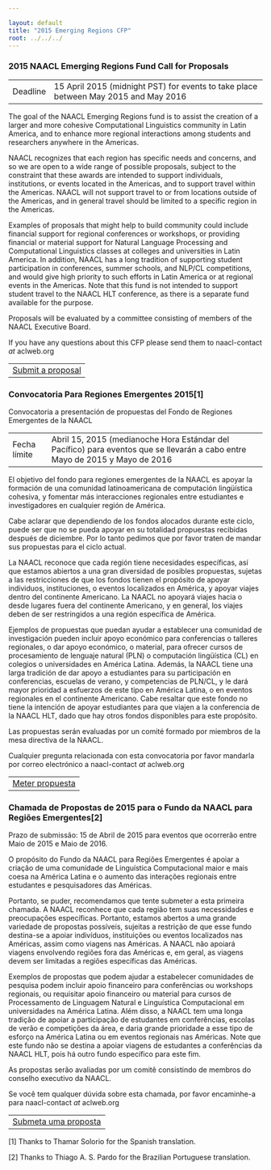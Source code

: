 ```yaml
---

layout: default
title: "2015 Emerging Regions CFP"
root: ../../../
---
```


### 2015 NAACL Emerging Regions Fund Call for Proposals

|          |                                                                                     |
|----------|----------------|
| Deadline | 15 April 2015 (midnight PST) for events to take place between May 2015 and May 2016 |

The goal of the NAACL Emerging Regions fund is to assist the creation of a larger and more cohesive Computational Linguistics community in Latin America, and to enhance more regional interactions among students and researchers anywhere in the Americas.

NAACL recognizes that each region has specific needs and concerns, and so we are open to a wide range of possible proposals, subject to the constraint that these awards are intended to support individuals, institutions, or events located in the Americas, and to support travel within the Americas. NAACL will not support travel to or from locations outside of the Americas, and in general travel should be limited to a specific region in the Americas.

Examples of proposals that might help to build community could include financial support for regional conferences or workshops, or providing financial or material support for Natural Language Processing and Computational Linguistics classes at colleges and universities in Latin America. In addition, NAACL has a long tradition of supporting student participation in conferences, summer schools, and NLP/CL competitions, and would give high priority to such efforts in Latin America or at regional events in the Americas. Note that this fund is not intended to support student travel to the NAACL HLT conference, as there is a separate fund available for the purpose.

Proposals will be evaluated by a committee consisting of members of the NAACL Executive Board.

If you have any questions about this CFP please send them to naacl-contact *at* aclweb.org

|                                                                                                           |
|--------------------------------------|
| [Submit a proposal](https://docs.google.com/forms/d/1xv813L-SwG7kdmPXOBEyofrGij0mUCymulnAAYg3ZUM/viewform) |

### Convocatoria Para Regiones Emergentes 2015[1]

Convocatoria a presentación de propuestas del Fondo de Regiones Emergentes de la NAACL

|              |                                                                                                                              |
|--------------|---------------------------------------------------------|
| Fecha límite | Abril 15, 2015 (medianoche Hora Estándar del Pacífico) para eventos que se llevarán a cabo entre Mayo de 2015 y Mayo de 2016 |

El objetivo del fondo para regiones emergentes de la NAACL es apoyar la formación de una comunidad latinoamericana de computación lingüística cohesiva, y fomentar más interacciones regionales entre estudiantes e investigadores en cualquier región de América.

Cabe aclarar que dependiendo de los fondos alocados durante este ciclo, puede ser que no se pueda apoyar en su totalidad propuestas recibidas después de diciembre. Por lo tanto pedimos que por favor traten de mandar sus propuestas para el ciclo actual.

La NAACL reconoce que cada región tiene necesidades específicas, así que estamos abiertos a una gran diversidad de posibles propuestas, sujetas a las restricciones de que los fondos tienen el propósito de apoyar individuos, instituciones, o eventos localizados en América, y apoyar viajes dentro del continente Americano. La NAACL no apoyará viajes hacia o desde lugares fuera del continente Americano, y en general, los viajes deben de ser restringidos a una región específica de América.

Ejemplos de propuestas que puedan ayudar a establecer una comunidad de investigación pueden incluir apoyo económico para conferencias o talleres regionales, o dar apoyo económico, o material, para ofrecer cursos de procesamiento de lenguaje natural (PLN) o computación lingüística (CL) en colegios o universidades en América Latina. Además, la NAACL tiene una larga tradición de dar apoyo a estudiantes para su participación en conferencias, escuelas de verano, y competencias de PLN/CL, y le dará mayor prioridad a esfuerzos de este tipo en América Latina, o en eventos regionales en el continente Americano. Cabe resaltar que este fondo no tiene la intención de apoyar estudiantes para que viajen a la conferencia de la NAACL HLT, dado que hay otros fondos disponibles para este propósito.

Las propuestas serán evaluadas por un comité formado por miembros de la mesa directiva de la NAACL.

Cualquier pregunta relacionada con esta convocatoria por favor mandarla por correo electrónico a naacl-contact *at* aclweb.org

|                                                                                                         |
|------------------------------------|
| [Meter propuesta](https://docs.google.com/forms/d/1xv813L-SwG7kdmPXOBEyofrGij0mUCymulnAAYg3ZUM/viewform) |

### Chamada de Propostas de 2015 para o Fundo da NAACL para Regiões Emergentes[2]

Prazo de submissão: 15 de Abril de 2015 para eventos que ocorrerão entre Maio de 2015 e Maio de 2016.

O propósito do Fundo da NAACL para Regiões Emergentes é apoiar a criação de uma comunidade de Linguística Computacional maior e mais coesa na América Latina e o aumento das interações regionais entre estudantes e pesquisadores das Américas.

Portanto, se puder, recomendamos que tente submeter a esta primeira chamada. A NAACL reconhece que cada região tem suas necessidades e preocupações específicas. Portanto, estamos abertos a uma grande variedade de propostas possíveis, sujeitas a restrição de que esse fundo destina-se a apoiar indivíduos, instituições ou eventos localizados nas Américas, assim como viagens nas Américas. A NAACL não apoiará viagens envolvendo regiões fora das Américas e, em geral, as viagens devem ser limitadas a regiões específicas das Américas.

Exemplos de propostas que podem ajudar a estabelecer comunidades de pesquisa podem incluir apoio financeiro para conferências ou workshops regionais, ou requisitar apoio financeiro ou material para cursos de Processamento de Linguagem Natural e Linguística Computacional em universidades na América Latina. Além disso, a NAACL tem uma longa tradição de apoiar a participação de estudantes em conferências, escolas de verão e competições da área, e daria grande prioridade a esse tipo de esforço na América Latina ou em eventos regionais nas Américas. Note que este fundo não se destina a apoiar viagens de estudantes a conferências da NAACL HLT, pois há outro fundo específico para este fim.

As propostas serão avaliadas por um comitê consistindo de membros do conselho executivo da NAACL.

Se você tem qualquer dúvida sobre esta chamada, por favor encaminhe-a para naacl-contact *at* aclweb.org

|                                                                                                              |
|-----------------------------------------|
| [Submeta uma proposta](https://docs.google.com/forms/d/1xv813L-SwG7kdmPXOBEyofrGij0mUCymulnAAYg3ZUM/viewform) |

[1] Thanks to Thamar Solorio for the Spanish translation.

[2] Thanks to Thiago A. S. Pardo for the Brazilian Portuguese translation.
